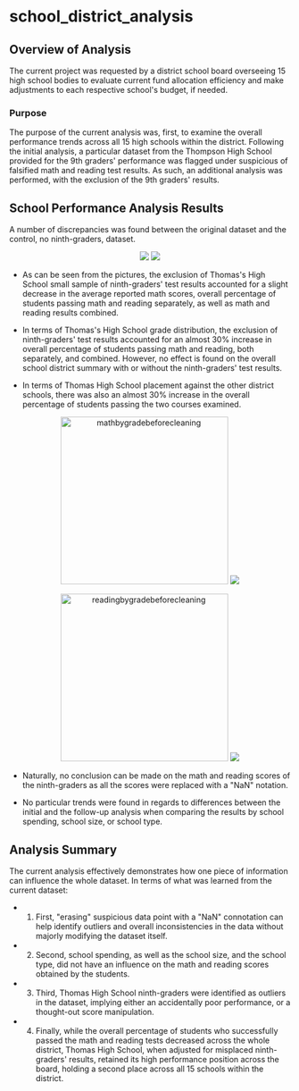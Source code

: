 # school_district_analysis

## Overview of Analysis
The current project was requested by a district school board overseeing 15 high school bodies to evaluate current fund allocation efficiency and make adjustments to each respective school's budget, if needed.

### Purpose
The purpose of the current analysis was, first, to examine the overall performance trends across all 15 high schools within the district. Following the initial analysis, a particular dataset from the Thompson High School provided for the 9th graders' performance was flagged under suspicious of falsified math and reading test results. As such, an additional analysis was performed, with the exclusion of the 9th graders' results.

## School Performance Analysis Results
A number of discrepancies was found between the original dataset and the control, no ninth-graders, dataset.

<p align="center">
  <img src="https://user-images.githubusercontent.com/99566803/160524501-c268e303-9250-4d7f-bf92-5cf33adab5e2.png" />
  <img src="https://user-images.githubusercontent.com/99566803/160524505-e128dddb-bcc6-476e-a875-ac7258e44c7d.png" />
</p>

* As can be seen from the pictures, the exclusion of Thomas's High School small sample of ninth-graders' test results accounted for a slight decrease in the average reported math scores, overall percentage of students passing math and reading separately, as well as math and reading results combined.

* In terms of Thomas's High School grade distribution, the exclusion of ninth-graders' test results accounted for an almost 30% increase in overall percentage of students passing math and reading, both separately, and combined. However, no effect is found on the overall school district summary with or without the ninth-graders' test results.

* In terms of Thomas High School placement against the other district schools, there was also an almost 30% increase in the overall percentage of students passing the two courses examined.

<p align="center">
<img width="300" alt="mathbygradebeforecleaning" src="https://user-images.githubusercontent.com/99566803/160527987-6f4db02d-ed08-44b9-a9f1-baafe901a369.png">
<img src="https://user-images.githubusercontent.com/99566803/160528003-a56371f9-54f3-41a4-b5b8-cf4b801814db.png" /></p>
<p align="center">
<img width="300" alt="readingbygradebeforecleaning" src="https://user-images.githubusercontent.com/99566803/160528005-36435376-b0b5-43c6-833c-79af970ef44b.png">
<img src="https://user-images.githubusercontent.com/99566803/160528008-84a7606e-3270-4e57-bba4-dbe09f70d348.png" />
</p>

* Naturally, no conclusion can be made on the math and reading scores of the ninth-graders as all the scores were replaced with a "NaN" notation.

* No particular trends were found in regards to differences between the initial and the follow-up analysis when comparing the results by school spending, school size, or school type.

## Analysis Summary
The current analysis effectively demonstrates how one piece of information can influence the whole dataset. In terms of what was learned from the current dataset:

* 1. First, "erasing" suspicious data point with a "NaN" connotation can help identify outliers and overall inconsistencies in the data without majorly modifying the dataset itself.

* 2. Second, school spending, as well as the school size, and the school type, did not have an influence on the math and reading scores obtained by the students.

* 3. Third, Thomas High School ninth-graders were identified as outliers in the dataset, implying either an accidentally poor performance, or a thought-out score manipulation.

* 4. Finally, while the overall percentage of students who successfully passed the math and reading tests decreased across the whole district, Thomas High School, when adjusted for misplaced ninth-graders' results, retained its high performance position across the board, holding a second place across all 15 schools within the district.

